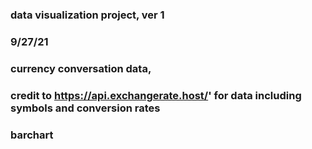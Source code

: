 ### data visualization project, ver 1
### 9/27/21
### currency conversation data, 
### credit to https://api.exchangerate.host/' for data including symbols and conversion rates
### barchart